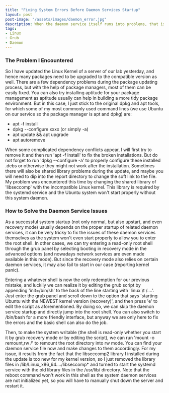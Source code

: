 ```yaml
---
title: "Fixing System Errors Before Daemon Services Startup" 
layout: post
post-image: "/assets/images/daemon_error.jpg"
description: When the daemon service itself runs into problems, that is where you need these tips here.
tags:
- Linux
- Grub
- Daemon
---
```


### The Problem I Encountered

So I have updated the Linux Kernel of a server of our lab yesterday, and hence many packages need to be upgraded to the compatible version as well. There are a few dependency problems during the package updating process, but with the help of package managers, most of them can be easily fixed. You can also try installing aptitude for your package management as aptitude usually can help in building a more tidy package environment. But in this case, I just stick to the original dpkg and apt tools, for which some of my most commonly used command lines (we use Ubuntu on our service so the package manager is apt and dpkg) are:

- apt -f install
- dpkg --configure xxxx (or simply -a)
- apt update && apt upgrade
- apt autoremove

When some complicated dependency conflicts appear, I will first try to remove it and then run 'apt -f install' to fix the broken installations. But do not forget to run 'dpkg --configure -a' to properly configure these installed .debs or otherwise they might not work after the installation. Sometimes there will also be shared library problems during the update, and maybe you will need to dip into the report directory to change the soft link to the file. My problem was encountered this time by changing the shared library of 'libseccomp' with the incompatible Linux kernel. This library is required by the systemd service and the Ubuntu system won't start properly without this system daemon. 

### How to Solve the Daemon Service Issues

As a successful system startup (not only normal, but also upstart, and even recovery mode) usually depends on the proper startup of related daemon services, it can be very tricky to fix the issues of these daemon services themselves as the system won't even start properly to allow you to enter the root shell. In other cases, we can try entering a read-only root shell through the grub panel by selecting booting in recovery mode in the advanced options (and nowadays network services are even made available in this mode). But since the recovery mode also relies on certain daemon services, it may also fail to start in our case (reporting kernel panic). 

Entering a whatever shell is now the only redemption for our previous mistake, and luckily we can realize it by editing the grub script by appending 'init=/bin/sh' to the back of the line starting with 'linux \t /....'. Just enter the grub panel and scroll down to the option that says 'starting Ubuntu with the NEWEST kernel version (recovery)', and then press 'e' to edit the script as aforementioned. By doing so, we can skip the daemon service startup and directly jump into the root shell. You can also switch to /bin/bash for a more friendly interface, but anyway we are only here to fix the errors and the basic shell can also do the job.

Then, to make the system writable (the shell is read-only whether you start it by grub recovery mode or by editing the script), we can run 'mount -o remount,rw /' to remount the root directory into rw mode. You can find your daemon service file now and make changes to them accordingly. For my issue, it results from the fact that the libseccomp2 library I installed during the update is too new for my kernel version, so I just removed the library files in /lib/Linux_x86_64..../libseccomp* and turned to start the systemd service with the old library files in the /usr/lib/ directory. Note that the reboot command won't work in this shell as the system daemon services are not initialized yet, so you will have to manually shut down the server and restart it.  

